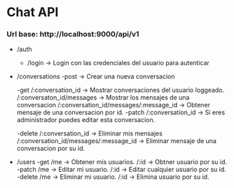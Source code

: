# Chat API

### Url base: http://localhost:9000/api/v1

- /auth
    - /login -> Login con las credenciales del usuario para autenticar

- /conversations
    -post  -> Crear una nueva conversacion 
         
    -get
        /:conversation_id  -> Mostrar conversaciones del usuario loggeado.
        /:conversaton_id/messages  -> Mostrar los mensajes de una conversacion
        /:conversation_id/messages/:message_id  -> Obtener mensaje de una conversacion por id.
    -patch
        /:conversation_id  -> Si eres administrador puedes editar esta conversacion.  
    
    -delete
        /:conversation_id  -> Eliminar mis mensajes
        /:conversation_id/messages/:message_id  -> Eliminar mensaje de una conversacion por su id.

- /users
    -get 
        /me  -> Obtener mis usuarios.
        /:id  -> Obtner usuario por su id.
    -patch
        /me  -> Editar mi usuario.
        /:id  -> Editar cualquier usuario por su id.
    -delete
        /me  -> Eliminar mi usuario.
        /:id  -> Elimina usuario por su id.
  

